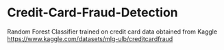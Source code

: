 # Credit-Card-Fraud-Detection
Random Forest Classifier trained on credit card data obtained from Kaggle https://www.kaggle.com/datasets/mlg-ulb/creditcardfraud
